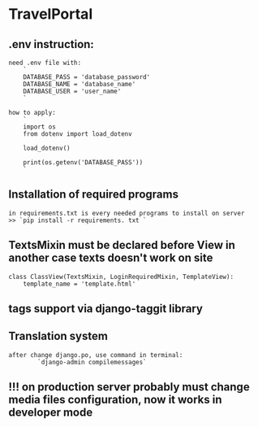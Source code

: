 # TravelPortal

## .env instruction:

    need .env file with:
        `
        DATABASE_PASS = 'database_password'
        DATABASE_NAME = 'database_name'
        DATABASE_USER = 'user_name'
        `

    how to apply:
        `
        import os
        from dotenv import load_dotenv
        
        load_dotenv()
        
        print(os.getenv('DATABASE_PASS'))
        `

## Installation of required programs
    in requirements.txt is every needed programs to install on server
    >> `pip install -r requirements. txt `

## TextsMixin must be declared before View in another case texts doesn't work on site
    class ClassView(TextsMixin, LoginRequiredMixin, TemplateView):
        template_name = 'template.html'

## tags support via django-taggit library

## Translation system
    after change django.po, use command in terminal:
            `django-admin compilemessages`

## !!! on production server probably must change media files configuration, now it works in developer mode
